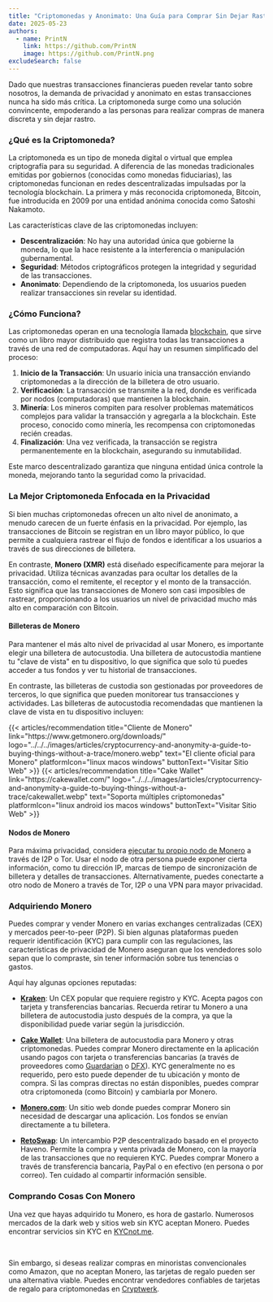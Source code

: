 ```yaml
---
title: "Criptomonedas y Anonimato: Una Guía para Comprar Sin Dejar Rastro"
date: 2025-05-23
authors:
  - name: PrintN
    link: https://github.com/PrintN
    image: https://github.com/PrintN.png
excludeSearch: false
---
```

Dado que nuestras transacciones financieras pueden revelar tanto sobre nosotros, la demanda de privacidad y anonimato en estas transacciones nunca ha sido más crítica. La criptomoneda surge como una solución convincente, empoderando a las personas para realizar compras de manera discreta y sin dejar rastro.

### ¿Qué es la Criptomoneda?
La criptomoneda es un tipo de moneda digital o virtual que emplea criptografía para su seguridad. A diferencia de las monedas tradicionales emitidas por gobiernos (conocidas como monedas fiduciarias), las criptomonedas funcionan en redes descentralizadas impulsadas por la tecnología blockchain. La primera y más reconocida criptomoneda, Bitcoin, fue introducida en 2009 por una entidad anónima conocida como Satoshi Nakamoto.

Las características clave de las criptomonedas incluyen:
- **Descentralización**: No hay una autoridad única que gobierne la moneda, lo que la hace resistente a la interferencia o manipulación gubernamental.
- **Seguridad**: Métodos criptográficos protegen la integridad y seguridad de las transacciones.
- **Anonimato**: Dependiendo de la criptomoneda, los usuarios pueden realizar transacciones sin revelar su identidad.

### ¿Cómo Funciona?
Las criptomonedas operan en una tecnología llamada [blockchain](https://es.wikipedia.org/wiki/Blockchain), que sirve como un libro mayor distribuido que registra todas las transacciones a través de una red de computadoras. Aquí hay un resumen simplificado del proceso:
1. **Inicio de la Transacción**: Un usuario inicia una transacción enviando criptomonedas a la dirección de la billetera de otro usuario.
2. **Verificación**: La transacción se transmite a la red, donde es verificada por nodos (computadoras) que mantienen la blockchain.
3. **Minería**: Los mineros compiten para resolver problemas matemáticos complejos para validar la transacción y agregarla a la blockchain. Este proceso, conocido como minería, les recompensa con criptomonedas recién creadas.
4. **Finalización**: Una vez verificada, la transacción se registra permanentemente en la blockchain, asegurando su inmutabilidad.

Este marco descentralizado garantiza que ninguna entidad única controle la moneda, mejorando tanto la seguridad como la privacidad.

### La Mejor Criptomoneda Enfocada en la Privacidad
Si bien muchas criptomonedas ofrecen un alto nivel de anonimato, a menudo carecen de un fuerte énfasis en la privacidad. Por ejemplo, las transacciones de Bitcoin se registran en un libro mayor público, lo que permite a cualquiera rastrear el flujo de fondos e identificar a los usuarios a través de sus direcciones de billetera.

En contraste, **Monero (XMR)** está diseñado específicamente para mejorar la privacidad. Utiliza técnicas avanzadas para ocultar los detalles de la transacción, como el remitente, el receptor y el monto de la transacción. Esto significa que las transacciones de Monero son casi imposibles de rastrear, proporcionando a los usuarios un nivel de privacidad mucho más alto en comparación con Bitcoin.

#### Billeteras de Monero
Para mantener el más alto nivel de privacidad al usar Monero, es importante elegir una billetera de autocustodia. Una billetera de autocustodia mantiene tu "clave de vista" en tu dispositivo, lo que significa que solo tú puedes acceder a tus fondos y ver tu historial de transacciones.

En contraste, las billeteras de custodia son gestionadas por proveedores de terceros, lo que significa que pueden monitorear tus transacciones y actividades. Las billeteras de autocustodia recomendadas que mantienen la clave de vista en tu dispositivo incluyen:

<div class="recommendations">
  <div class="grid">
    {{< articles/recommendation title="Cliente de Monero" link="https://www.getmonero.org/downloads/" logo="../../../images/articles/cryptocurrency-and-anonymity-a-guide-to-buying-things-without-a-trace/monero.webp" text="El cliente oficial para Monero" platformIcon="linux macos windows" buttonText="Visitar Sitio Web" >}}
    {{< articles/recommendation title="Cake Wallet" link="https://cakewallet.com/" logo="../../../images/articles/cryptocurrency-and-anonymity-a-guide-to-buying-things-without-a-trace/cakewallet.webp" text="Soporta múltiples criptomonedas" platformIcon="linux android ios macos windows" buttonText="Visitar Sitio Web" >}}
  </div>
</div>

#### Nodos de Monero
Para máxima privacidad, considera [ejecutar tu propio nodo de Monero](https://docs.getmonero.org/running-node/monerod-systemd/) a través de I2P o Tor. Usar el nodo de otra persona puede exponer cierta información, como tu dirección IP, marcas de tiempo de sincronización de billetera y detalles de transacciones. Alternativamente, puedes conectarte a otro nodo de Monero a través de Tor, I2P o una VPN para mayor privacidad.

### Adquiriendo Monero
Puedes comprar y vender Monero en varias exchanges centralizadas (CEX) y mercados peer-to-peer (P2P). Si bien algunas plataformas pueden requerir identificación (KYC) para cumplir con las regulaciones, las características de privacidad de Monero aseguran que los vendedores solo sepan que lo compraste, sin tener información sobre tus tenencias o gastos.

Aquí hay algunas opciones reputadas:
- **[Kraken](https://www.kraken.com/)**: Un CEX popular que requiere registro y KYC. Acepta pagos con tarjeta y transferencias bancarias. Recuerda retirar tu Monero a una billetera de autocustodia justo después de la compra, ya que la disponibilidad puede variar según la jurisdicción.

- **[Cake Wallet](https://cakewallet.com/)**: Una billetera de autocustodia para Monero y otras criptomonedas. Puedes comprar Monero directamente en la aplicación usando pagos con tarjeta o transferencias bancarias (a través de proveedores como [Guardarian](https://guardarian.com/) o [DFX](https://dfx.swiss/)). KYC generalmente no es requerido, pero esto puede depender de tu ubicación y monto de compra. Si las compras directas no están disponibles, puedes comprar otra criptomoneda (como Bitcoin) y cambiarla por Monero.

- **[Monero.com](https://www.monero.com/)**: Un sitio web donde puedes comprar Monero sin necesidad de descargar una aplicación. Los fondos se envían directamente a tu billetera.

- **[RetoSwap](https://retoswap.com/)**: Un intercambio P2P descentralizado basado en el proyecto Haveno. Permite la compra y venta privada de Monero, con la mayoría de las transacciones que no requieren KYC. Puedes comprar Monero a través de transferencia bancaria, PayPal o en efectivo (en persona o por correo). Ten cuidado al compartir información sensible.

### Comprando Cosas Con Monero
Una vez que hayas adquirido tu Monero, es hora de gastarlo. Numerosos mercados de la dark web y sitios web sin KYC aceptan Monero. Puedes encontrar servicios sin KYC en [KYCnot.me](https://kycnot.me).

<br>

Sin embargo, si deseas realizar compras en minoristas convencionales como Amazon, que no aceptan Monero, las tarjetas de regalo pueden ser una alternativa viable. Puedes encontrar vendedores confiables de tarjetas de regalo para criptomonedas en [Cryptwerk](https://cryptwerk.com/companies/giftcards/).